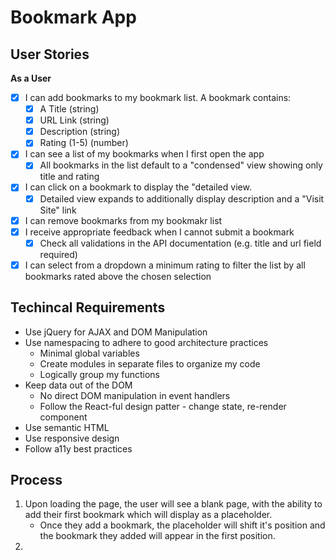 # Bookmark App #

## User Stories ##

**As a User**

* [x] I can add bookmarks to my bookmark list. A bookmark contains:
    * [x] A Title (string)
    * [x] URL Link (string)
    * [x] Description (string)
    * [x] Rating (1-5) (number)
* [x] I can see a list of my bookmarks when I first open the app
    * [x] All bookmarks in the list default to a "condensed" view showing only title and rating
* [x] I can click on a bookmark to display the "detailed view.
    * [x] Detailed view expands to additionally display description and a "Visit Site" link
* [x] I can remove bookmarks from my bookmakr list
* [x] I receive appropriate feedback when I cannot submit a bookmark
    * [x] Check all validations in the API documentation (e.g. title and url field required)
* [x] I can select from a dropdown a minimum rating to filter the list by all bookmarks rated above the chosen selection

## Techincal Requirements ##

* Use jQuery for AJAX and DOM Manipulation
* Use namespacing to adhere to good architecture practices
    * Minimal global variables
    * Create modules in separate files to organize my code
    * Logically group my functions
* Keep data out of the DOM
    * No direct DOM manipulation in event handlers
    * Follow the React-ful design patter - change state, re-render component
* Use semantic HTML
* Use responsive design
* Follow a11y best practices



## Process ##

1. Upon loading the page, the user will see a blank page, with the ability to add their first bookmark which will display as a placeholder.
    * Once they add a bookmark, the placeholder will shift it's position and the bookmark they added will appear in the first position.
2. 
